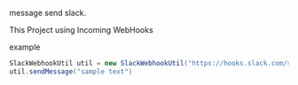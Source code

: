 message send slack.

This Project using Incoming WebHooks


example

```Java
SlackWebhookUtil util = new SlackWebhookUtil("https://hooks.slack.com/services/xxxxx/yyyyy/ZZZZZZ");
util.sendMessage("sample text")

```
